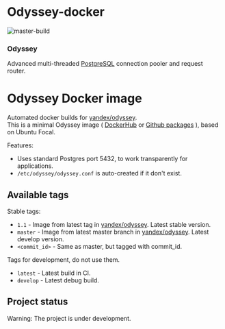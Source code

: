 # Odyssey-docker
![master-build](https://github.com/kksudo/odyssey-docker/workflows/master-build/badge.svg?branch=develop)

### Odyssey
Advanced multi-threaded [PostgreSQL](https://www.postgresql.org/) connection pooler and request router.

Odyssey Docker image
======================

Automated docker builds for [yandex/odyssey](https://github.com/yandex/odyssey).   
This is a minimal Odyssey image ( [DockerHub](https://hub.docker.com/r/kksudo/odyssey-docker) or [Github packages](https://github.com/kksudo/odyssey-docker/packages/) ), based on Ubuntu Focal.

Features:

* Uses standard Postgres port 5432, to work transparently for applications.    
* `/etc/odyssey/odyssey.conf` is auto-created if it don't exist.    


Available tags
--------------

Stable tags:

- `1.1` - Image from latest tag in [yandex/odyssey](https://github.com/yandex/odyssey). Latest stable version.
- `master` - Image from latest master branch in [yandex/odyssey](https://github.com/yandex/odyssey). Latest develop version.
- `<commit_id>` - Same as master, but tagged with commit_id.

Tags for development, do not use them.

- `latest` - Latest build in CI.
- `develop` - Latest debug build.

Project status
--------------

Warning: The project is under development.   
